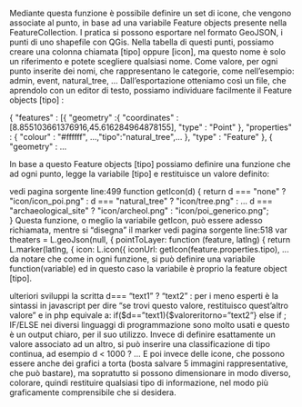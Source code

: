 Mediante questa funzione è possibile definire un set di icone, che vengono associate al punto, in base ad una variabile Feature objects presente nella FeatureCollection.
I  pratica si possono esportare nel formato GeoJSON, i punti di uno shapefile con QGis. Nella tabella di questi punti, possiamo creare una colonna chiamata [tipo] oppure [icon], ma questo nome è solo un riferimento e potete scegliere qualsiasi nome. Come valore, per ogni punto inserite dei nomi, che rappresentano le categorie, come nell’esempio: admin, event, natural_tree, …
Dall’esportazione otteniamo così un file, che aprendolo con un editor di testo, possiamo individuare facilmente il  Feature objects [tipo] :

{ "features" : [{ 
  "geometry" :{
    "coordinates" : [8.855103661376916,45.616284964878155],
    "type" : "Point"
  },
        "properties" : {
    "colour" : "#ffffff", ...,"tipo":"natural_tree",...
  },
        "type" : "Feature"
      },
      {
  "geometry" : ...


In base a questo  Feature objects [tipo] possiamo definire una funzione che ad ogni punto, legge la variabile [tipo] e restituisce un valore definito:

vedi pagina sorgente line:499
function getIcon(d) {
return
d === "none" ? "icon/icon_poi.png" :
            d === "natural_tree" ? "icon/tree.png" :
            …
d === "archaeological_site" ? "icon/archeol.png" :
"icon/poi_generico.png";           
}
Questa funzione, o meglio la variabile getIcon, può essere adesso richiamata, mentre si “disegna” il marker
vedi pagina sorgente line:518
var theaters = L.geoJson(null, {
  pointToLayer: function (feature, latlng) {
    return L.marker(latlng, {
      icon: L.icon({
        iconUrl:  getIcon(feature.properties.tipo),
        ...
da notare che come in ogni funzione, si può definire una variabile function(variable) ed in questo caso la variabile è proprio la feature object [tipo].


ulteriori sviluppi
la scritta d=== “text1” ? “text2” : per i meno esperti è la sintassi in javascript per dire “se trovi questo valore, restituisco quest’altro valore” e in php equivale a: if($d==”text1){$valoreritorno=”text2”} else if ; IF/ELSE nei diversi linguaggi di programmazione sono molto usati e questo è un output chiaro, per il suo utilizzo.
Invece di definire esattamente un valore associato ad un altro, si può inserire una classificazione di tipo continua, ad esempio d < 1000 ? …
E poi invece delle icone, che possono essere anche dei grafici a torta (bosta salvare 5 immagini rappresentative, che può bastare), ma sopratutto si possono dimensionare in modo diverso, colorare, quindi restituire qualsiasi tipo di informazione, nel modo più graficamente comprensibile che si desidera.

